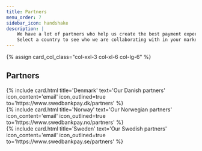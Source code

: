 ```yaml
---
title: Partners
menu_order: 7
sidebar_icon: handshake
description: |
    We have a lot of partners who help us create the best payment experience.
    Select a country to see who we are collaborating with in your market(s).
---
```


{% assign card_col_class="col-xxl-3 col-xl-6 col-lg-6" %}

  <h2 id="front-page-extra-resources" class="heading-line">Partners</h2>
  <div class="row mt-4">
      <div class="{{ card_col_class }}">
          {% include card.html title='Denmark'
              text='Our Danish partners'
              icon_content='email'
              icon_outlined=true
              to='https://www.swedbankpay.dk/partners'
          %}
      </div>
      <div class="{{ card_col_class }}">
          {% include card.html title='Norway'
              text='Our Norwegian partners'
              icon_content='email'
              icon_outlined=true
              to='https://www.swedbankpay.no/partners'
          %}
      </div>
      <div class="{{ card_col_class }}">
          {% include card.html title='Sweden'
              text='Our Swedish partners'
              icon_content='email'
              icon_outlined=true
              to='https://www.swedbankpay.se/partners'
          %}
      </div>
  </div>
